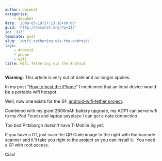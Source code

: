 ```yaml
---
author: docwhat
categories:
    - docwhat
date: '2009-03-19T17:23:18+00:00'
guid: 'http://docwhat.org/?p=313'
id: '313'
template: post
slug: '/wifi-tethering-via-the-android/'
tags:
    - Android
    - phone
    - wifi
title: Wifi Tethering via the Android
---
```


**Warning**: This article is very out of date and no longer applies.

In my post "[How to beat the iPhone](../how-to-beat-the-iphone)" I mentioned
that an ideal device would be a portable wifi hotspot.

Well, now one exists for the G1:
[android-wifi-tether project](http://code.google.com/p/android-wifi-tether/).

Combined with my giant 2600mAh battery upgrade, my ADP1 can serve wifi to my
iPod Touch and laptop anyplace I can get a data connection.

Too bad Pittsburgh doesn't have T-Mobile 3g yet.

If you have a G1, just scan the QR Code image to the right with the barcode
scanner and it'll take you right to the project so you can install it.  You
need a G1 with root access.

Ciao!
